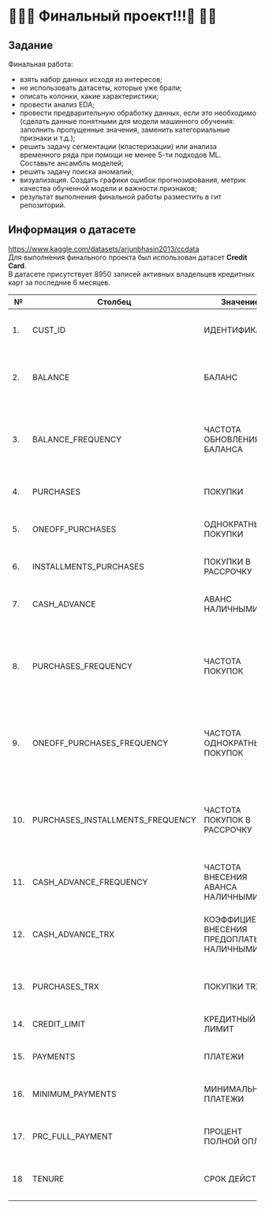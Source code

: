 # 🎉🎉🎉 Финальный проект!!!🎉 🎉🎉

## Задание

Финальная работа:
* взять набор данных исходя из интересов;
* не использовать датасеты, которые уже брали;
* описать колонки, какие характеристики;
* провести анализ EDA;
* провести предварительную обработку данных, если это необходимо (сделать данные понятными для модели машинного обучения: заполнить пропущенные значения, заменить категориальные признаки и т.д.);
* решить задачу сегментации (кластеризации) или анализа временного ряда при помощи не менее 5-ти подходов ML. Составьте ансамбль моделей;
* решить задачу поиска аномалий;
* визуализация. Создать графики ошибок прогнозирования, метрик качества обученной модели и важности признаков;
* результат выполнения финальной работы разместить в гит репозиторий.



## Информация о датасете
https://www.kaggle.com/datasets/arjunbhasin2013/ccdata<br>
Для выполнения финального проекта был использован датасет **Credit Card**.<br>
В датасете присутствует 8950 записей активных владельцев кредитных карт за последние 6 месяцев.<br>


| №   | Столбец                          | Значение                                  | Примечание                                                                                           |
|-----|----------------------------------|-------------------------------------------|------------------------------------------------------------------------------------------------------|
| 1.  | CUST_ID                          | ИДЕНТИФИКАТОР                             | Идентификатор владельца кредитной карты (категориальный)                                             |
| 2.  | BALANCE                          | БАЛАНС                                    | Сумма, оставшаяся на счете для совершения покупок.                                                   |
| 3.  | BALANCE_FREQUENCY                | ЧАСТОТА ОБНОВЛЕНИЯ БАЛАНСА                | Как часто обновляется баланс, оценка от 0 до 1 (1 = часто обновляется, 0 = не часто обновляется).    |
| 4.  | PURCHASES                        | ПОКУПКИ                                   | Сумма покупок, совершенных с учетной записи.                                                         |
| 5.  | ONEOFF_PURCHASES                 | ОДНОКРАТНЫЕ ПОКУПКИ                       | Максимальная сумма покупки, совершенной за один раз.                                                 |
| 6.  | INSTALLMENTS_PURCHASES           | ПОКУПКИ В РАССРОЧКУ                       | Сумма покупки, совершенной в рассрочку.                                                              |
| 7.  | CASH_ADVANCE                     | АВАНС НАЛИЧНЫМИ                           | Аванс наличными, предоставленный пользователем.                                                      |
| 8.  | PURCHASES_FREQUENCY              | ЧАСТОТА ПОКУПОК                           | Как часто совершаются покупки, оценивается от 0 до 1 (1 = часто покупаемые, 0 = нечасто покупаемые). |
| 9.  | ONEOFF_PURCHASES_FREQUENCY       | ЧАСТОТА ОДНОКРАТНЫХ ПОКУПОК               | Как часто совершаются покупки за один раз (1 = часто покупаемые, 0 = нечасто покупаемые).            |
| 10. | PURCHASES_INSTALLMENTS_FREQUENCY | ЧАСТОТА ПОКУПОК В РАССРОЧКУ               | Как часто совершаются покупки в рассрочку  (1 = часто совершаемые, 0 = нечасто совершаемые).         |
| 11. | CASH_ADVANCE_FREQUENCY           | ЧАСТОТА ВНЕСЕНИЯ АВАНСА НАЛИЧНЫМИ         | Как часто выплачивается предоплата наличными.                                                        |
| 12. | CASH_ADVANCE_TRX                 | КОЭФФИЦИЕНТ ВНЕСЕНИЯ ПРЕДОПЛАТЫ НАЛИЧНЫМИ | Количество транзакций, совершенных с помощью "Предоплаты наличными".                                 |
| 13. | PURCHASES_TRX                    | ПОКУПКИ TRX                               | Количество совершенных транзакций покупки.                                                           |
| 14. | CREDIT_LIMIT                     | КРЕДИТНЫЙ ЛИМИТ                           | Лимит кредитной карты пользователя.                                                                  |
| 15. | PAYMENTS                         | ПЛАТЕЖИ                                   | Сумма платежа, совершенного пользователем.                                                           |
| 16. | MINIMUM_PAYMENTS                 | МИНИМАЛЬНЫЕ ПЛАТЕЖИ                       | Минимальная сумма платежей, совершенных пользователем.                                               |
| 17. | PRC_FULL_PAYMENT                 | ПРОЦЕНТ ПОЛНОЙ ОПЛАТЫ                     | Процент от полной оплаты, внесенной пользователем.                                                   |
| 18  | TENURE                           | СРОК ДЕЙСТВИЯ                             | Срок действия услуги кредитной карты для пользователя.                                               |
